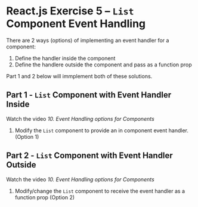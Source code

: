 # React.js Exercise 5 – ``List`` Component Event Handling

There are 2 ways (options) of implementing an event handler for a component:

1.	Define the handler inside the component
2.	Define the handlere outside the component and pass as a function prop

Part 1 and 2 below will immplement both of these solutions.

## Part 1 - ``List`` Component with Event Handler Inside

Watch the video *10. Event Handling options for Components*

1.	Modify the ``List`` component to provide an in component event handler.  (Option 1)


## Part 2 - ``List`` Component with Event Handler Outside 

Watch the video *10. Event Handling options for Components*

1.	Modify/change the ``List`` component to receive the event handler as a function prop (Option 2)

